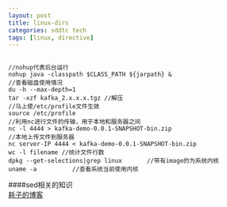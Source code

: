 ```yaml
---
layout: post
title: linux-dirs
categories: sddtc tech
tags: [linux, directive]
---
```

 

```vim

//nohup代表后台运行
nohup java -classpath $CLASS_PATH ${jarpath} &  
//查看磁盘使用情况
du -h --max-depth=1  
tar -xzf kafka_2.x.x.x.tgz //解压
//马上使/etc/profile文件生效
source /etc/profile
//利用nc进行文件的传输，用于本地和服务器之间
nc -l 4444 > kafka-demo-0.0.1-SNAPSHOT-bin.zip 
//本地上传文件到服务器
nc server-IP 4444 < kafka-demo-0.0.1-SNAPSHOT-bin.zip 
wc -l filename //统计文件行数
dpkg --get-selections|grep linux       //带有image的为系统内核
uname -a          //查看系统当前使用内核

```

####sed相关的知识  
[耗子的博客](http://coolshell.cn/articles/9104.html) 

